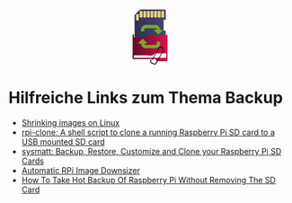 <center>     <!-- The blank line before the image definition is required! -->

![Icon](images/icons/Icon_rot_blau_final_64.png)
</center>

# Hilfreiche Links zum Thema Backup

- [Shrinking images on Linux](https://softwarebakery.com/shrinking-images-on-linux)
- [rpi-clone: A shell script to clone a running Raspberry Pi SD card to a USB mounted SD card](https://github.com/geerlingguy/rpi-clone)
- [sysmatt: Backup, Restore, Customize and Clone your Raspberry Pi SD Cards](https://sysmatt.blogspot.de/2014/08/backup-restore-customize-and-clone-your.html)
- [Automatic RPi Image Downsizer](https://sirlagz.net/2013/03/10/script-automatic-rpi-image-downsizer/)
- [How To Take Hot Backup Of Raspberry Pi Without Removing The SD Card](https://www.megaleecher.net/Best_Raspberry_Pi_Hot_Backup_Shell_Script#axzz4Fi2DzcnY)

[.status]: translated
[.source]: https://linux-tips-and-tricks.de/de/raspibackup#links
